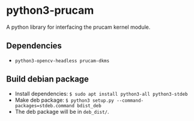 # python3-prucam
A python library for interfacing the prucam kernel module.

## Dependencies
- `python3-opencv-headless prucam-dkms`

## Build debian package
- Install dependencies: `$ sudo apt install python3-all python3-stdeb`
- Make deb package: `$ python3 setup.py --command-packages=stdeb.command bdist_deb`
- The deb package will be in `deb_dist/`.

